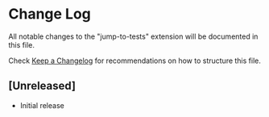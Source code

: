 # Change Log

All notable changes to the "jump-to-tests" extension will be documented in this file.

Check [Keep a Changelog](http://keepachangelog.com/) for recommendations on how to structure this file.

## [Unreleased]

- Initial release
